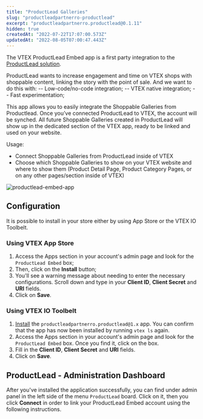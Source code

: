 ```yaml
---
title: "ProductLead Galleries"
slug: "productleadpartnerro-productlead"
excerpt: "productleadpartnerro.productlead@0.1.11"
hidden: true
createdAt: "2022-07-22T17:07:00.573Z"
updatedAt: "2022-08-05T07:00:47.443Z"
---
```

The VTEX ProductLead Embed app is a first party integration to the [ProductLead solution](https://productlead.me).

ProductLead wants to increase engagement and time on VTEX shops with shoppable content, linking the story with the point of sale. And we want to do this with:
-- Low-code/no-code integration;
-- VTEX native integration;
-- Fast experimentation;

This app allows you to easily integrate the Shoppable Galleries from Productlead. Once you’ve connected ProductLead to VTEX, the account will be synched. All future Shoppable Galleries created in ProductLead will show up in the dedicated section of the VTEX app, ready to be linked and used on your website.

Usage:

- Connect Shoppable Galleries from ProductLead inside of VTEX
- Choose which Shoppable Galleries to show on your VTEX website and where to show them (Product Detail Page, Product Category Pages, or on any other pages/section inside of VTEX)

![productlead-embed-app](https://productlead.me/frontend/img/video/visualcommerce.jpg)

## Configuration

It is possible to install in your store either by using App Store or the VTEX IO Toolbelt.

### Using VTEX App Store

1. Access the Apps section in your account's admin page and look for the `ProductLead Embed` box;
2. Then, click on the **Install** button;
3. You'll see a warning message about needing to enter the necessary configurations. Scroll down and type in your **Client ID**, **Client Secret** and **URI** fields.
4. Click on **Save**.

### Using VTEX IO Toolbelt

1. [Install](https://developers.vtex.com/vtex-developer-docs/docs/vtex-io-documentation-installing-an-app) the `productleadpartnerro.productlead@1.x` app. You can confirm that the app has now been installed by running `vtex ls` again.
2. Access the Apps section in your account's admin page and look for the `ProductLead Embed` box. Once you find it, click on the box.
3. Fill in the **Client ID**, **Client Secret** and **URI** fields.
4. Click on **Save**.

## ProductLead - Administration Dashboard

After you've installed the application successfully, you can find under admin panel in the left side of the menu `ProductLead` board. Click on it, then you click **Connect** in order to link your ProductLead Embed account using the following instructions.